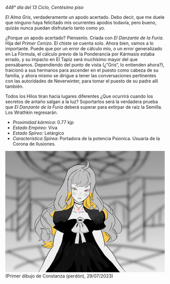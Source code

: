 *448° día del 13 Ciclo, Centésimo piso*

*El Alma Gris*, verdaderamente un apodo acertado. Debo decir, que me duele que ninguno haya felicitado mis ocurrentes apodos todavía, pero bueno, quizás nunca puedan disfrutarlo tanto como yo.

¿Porque un apodo acertado? Piensenlo. Criada con *El Danzante de la Furia*. Hija del *Primer Cenizo*. El chiste se cuenta solo.
Ahora bien, vamos a lo importante. Puede que por un error de cálculo mío, o un error generalizado en La Fórmula, el cálculo previo de la Ponderancia por Kármasis estaba errado, y su impacto en El Tapiz será muchísimo mayor del que pensábamos. Dependiendo del punto de vista (¿“Gris“, lo entienden ahora?), traicionó a sus hermanos para ascender en el puesto como cabeza de su familia, y ahora mismo se dirigue a tener las conversaciones pertinentes con las autoridades de Neverwinter, para tomar el puesto de su padre allí también.

Todos los Hilos tiran hacia lugares diferentes ¿Que ocurrirá cuando los secretos de antaño salgan a la luz? Soportarlos será la verdadera prueba que *El Danzante de la Furia* deberá superar para extirpar de raíz la Semilla. Los Wrathkin regresarán.

- *Proximidad kármica*: 0.77 kjp
- *Estado Empíreo:* Viva
- *Estado Spíreo:* Letárgico
- *Característica Spírea:* Portadora de la potencia Psionica. Usuaria de la Corona de Ilusiones.


<img src="lore/npcs/npc-img/constanza.jpg" alt="Constanza" width="800"/>
(Primer dibujo de Constanza (perdón), 29/07/2023)